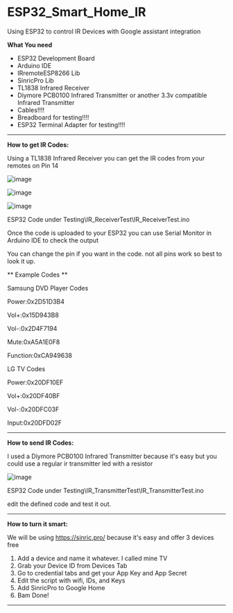 # ESP32_Smart_Home_IR

Using ESP32 to control IR Devices with Google assistant integration

**What You need**

* ESP32 Development Board
* Arduino IDE
* IRremoteESP8266 Lib
* SinricPro Lib
* TL1838 Infrared Receiver
* Diymore PCB0100 Infrared Transmitter or another 3.3v compatible Infrared Transmitter
* Cables!!!!
* Breadboard for testing!!!!
* ESP32 Terminal Adapter for testing!!!!

-----

**How to get IR Codes:**

Using a TL1838 Infrared Receiver you can get the IR codes from your remotes on Pin 14

 ![image](https://github.com/user-attachments/assets/87f99944-d237-4088-a1da-7a1b9a7aedc1)

![image](https://github.com/user-attachments/assets/09b41787-d34f-4459-b06d-60ff8ecec524)

![image](https://github.com/user-attachments/assets/ae272a62-c4e8-48ee-a2db-2e6d39295800)

ESP32 Code under Testing\IR_ReceiverTest\IR_ReceiverTest.ino

Once the code is uploaded to your ESP32 you can use Serial Monitor in Arduino IDE to check the output

You can change the pin if you want in the code. not all pins work so best to look it up. 

** Example Codes **

Samsung DVD Player Codes

Power:0x2D51D3B4

Vol+:0x15D943B8

Vol-:0x2D4F7194

Mute:0xA5A1E0F8

Function:0xCA949638


LG TV Codes

Power:0x20DF10EF

Vol+:0x20DF40BF

Vol-:0x20DFC03F

Input:0x20DFD02F

-----

**How to send IR Codes:**

I used a Diymore PCB0100 Infrared Transmitter because it's easy but you could use a regular ir transmitter led with a resistor 

![image](https://github.com/user-attachments/assets/9d76809a-7b43-4ce3-8907-c0de8dc1515e)

ESP32 Code under Testing\IR_TransmitterTest\IR_TransmitterTest.ino

edit the defined code and test it out.

-----

**How to turn it smart:**

We will be using https://sinric.pro/ because it's easy and offer 3 devices free 

1. Add a device and name it whatever. I called mine TV
2. Grab your Device ID from Devices Tab
3. Go to credential tabs and get your App Key and App Secret
4. Edit the script with wifi, IDs, and Keys
5. Add SinricPro to Google Home
6. Bam Done!

-----
  
